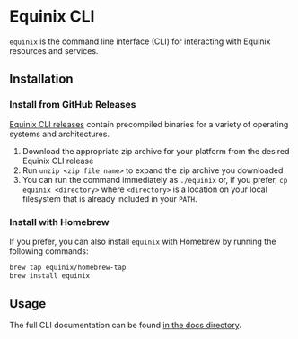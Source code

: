 # Equinix CLI

`equinix` is the command line interface (CLI) for interacting with Equinix resources and services.

## Installation

### Install from GitHub Releases

[Equinix CLI releases](https://github.com/equinix/cli/releases/latest) contain precompiled binaries for a variety of operating systems and architectures.

1. Download the appropriate zip archive for your platform from the desired Equinix CLI release
2. Run `unzip <zip file name>` to expand the zip archive you downloaded
3. You can run the command immediately as `./equinix` or, if you prefer, `cp equinix <directory>` where `<directory>` is a location on your local filesystem that is already included in your `PATH`.

### Install with Homebrew

If you prefer, you can also install `equinix` with Homebrew by running the following commands:

```sh
brew tap equinix/homebrew-tap
brew install equinix
```

## Usage

The full CLI documentation can be found [in the docs directory](docs/equinix.md).